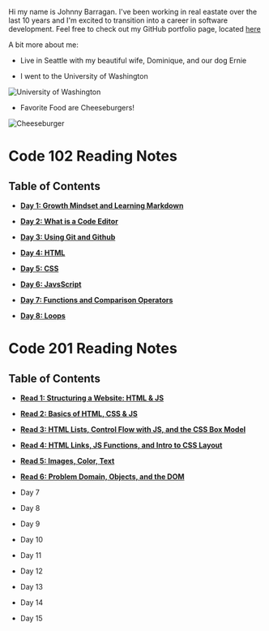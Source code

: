 
Hi my name is Johnny Barragan. I've been working in real eastate over the last 10 years and I'm excited to transition into a career in software development. Feel free to check out my GitHub portfolio page, located [here](https://github.com/johnhbarragan)

A bit more about me: 

* Live in Seattle with my beautiful wife, Dominique, and our dog Ernie

* I went to the University of Washington

![University of Washington](https://s3-us-west-2.amazonaws.com/uw-s3-cdn/wp-content/uploads/sites/98/2014/09/07212308/Logos-FeatureImage.png)


* Favorite Food are Cheeseburgers!

 ![Cheeseburger](https://encrypted-tbn0.gstatic.com/images?q=tbn:ANd9GcShWblH6lsfjZSshtIv3OwSu802tPrDiCxJZw&usqp=CAU)



# Code 102 Reading Notes 
## Table of Contents 

* [**Day 1: Growth Mindset and Learning Markdown**](https://johnhbarragan.github.io/reading-notes/day1note)

* [**Day 2: What is a Code Editor**](https://johnhbarragan.github.io/reading-notes/day2notes)

* [**Day 3: Using Git and Github**](https://johnhbarragan.github.io/reading-notes/day3notes) 

* [**Day 4: HTML**](https://johnhbarragan.github.io/reading-notes/day4notes)

* [**Day 5: CSS**](https://johnhbarragan.github.io/reading-notes/day5notes)

* [**Day 6: JavsScript**](https://johnhbarragan.github.io/reading-notes/day6notes)

* [**Day 7: Functions and Comparison Operators**](https://johnhbarragan.github.io/reading-notes/day7notes)

* [**Day 8: Loops**](https://johnhbarragan.github.io/reading-notes/day8notes)


# Code 201 Reading Notes
## Table of Contents

* [**Read 1: Structuring a Website: HTML & JS**](https://johnhbarragan.github.io/reading-notes/class-01)

* [**Read 2: Basics of HTML, CSS & JS**](https://johnhbarragan.github.io/reading-notes/class-02)

* [**Read 3: HTML Lists, Control Flow with JS, and the CSS Box Model**](https://johnhbarragan.github.io/reading-notes/read-03)

* [**Read 4: HTML Links, JS Functions, and Intro to CSS Layout**](https://johnhbarragan.github.io/reading-notes/read-04)

* [**Read 5: Images, Color, Text**](https://johnhbarragan.github.io/reading-notes/read-05)

* [**Read 6: Problem Domain, Objects, and the DOM**](https://johnhbarragan.github.io/reading-notes/read-06)

* Day 7
* Day 8
* Day 9
* Day 10
* Day 11
* Day 12
* Day 13
* Day 14
* Day 15